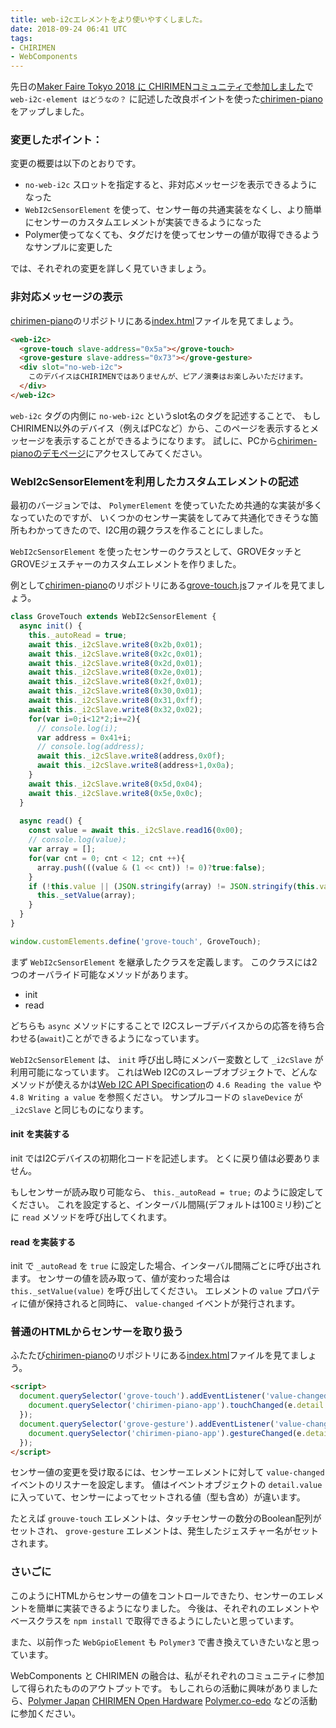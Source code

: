 ```yaml
---
title: web-i2cエレメントをより使いやすくしました。
date: 2018-09-24 06:41 UTC
tags:
- CHIRIMEN
- WebComponents
---
```


先日の[Maker Faire Tokyo 2018 に CHIRIMENコミュニティで参加しました](/2018/08/13/maker-faire-tokyo-2018.html)で `web-i2c-element はどうなの？` 
に記述した改良ポイントを使った[chirimen-piano](https://github.com/sizuhiko/chirimen-piano)をアップしました。

### 変更したポイント：

変更の概要は以下のとおりです。

- `no-web-i2c` スロットを指定すると、非対応メッセージを表示できるようになった
- `WebI2cSensorElement` を使って、センサー毎の共通実装をなくし、より簡単にセンサーのカスタムエレメントが実装できるようになった
- Polymer使ってなくても、タグだけを使ってセンサーの値が取得できるようなサンプルに変更した

では、それぞれの変更を詳しく見ていきましょう。

### 非対応メッセージの表示

[chirimen-piano](https://github.com/sizuhiko/chirimen-piano)のリポジトリにある[index.html](https://github.com/sizuhiko/chirimen-piano/blob/master/index.html)ファイルを見てましょう。

```html
<web-i2c>
  <grove-touch slave-address="0x5a"></grove-touch>
  <grove-gesture slave-address="0x73"></grove-gesture>
  <div slot="no-web-i2c">
    このデバイスはCHIRIMENではありませんが、ピアノ演奏はお楽しみいただけます。
  </div>
</web-i2c>
```

`web-i2c` タグの内側に `no-web-i2c` というslot名のタグを記述することで、
もしCHIRIMEN以外のデバイス（例えばPCなど）から、このページを表示するとメッセージを表示することができるようになります。
試しに、PCから[chirimen-pianoのデモページ](http://blog.open.tokyo.jp/chirimen-piano/)にアクセスしてみてください。

### WebI2cSensorElementを利用したカスタムエレメントの記述

最初のバージョンでは、 `PolymerElement` を使っていたため共通的な実装が多くなっていたのですが、
いくつかのセンサー実装をしてみて共通化できそうな箇所もわかってきたので、I2C用の親クラスを作ることにしました。

`WebI2cSensorElement` を使ったセンサーのクラスとして、GROVEタッチとGROVEジェスチャーのカスタムエレメントを作りました。

例として[chirimen-piano](https://github.com/sizuhiko/chirimen-piano)のリポジトリにある[grove-touch.js](https://github.com/sizuhiko/chirimen-piano/blob/master/src/chirimen-piano-app/grove-touch.js)ファイルを見てましょう。

```js
class GroveTouch extends WebI2cSensorElement {
  async init() {
    this._autoRead = true;
    await this._i2cSlave.write8(0x2b,0x01);
    await this._i2cSlave.write8(0x2c,0x01);
    await this._i2cSlave.write8(0x2d,0x01);
    await this._i2cSlave.write8(0x2e,0x01);
    await this._i2cSlave.write8(0x2f,0x01);
    await this._i2cSlave.write8(0x30,0x01);
    await this._i2cSlave.write8(0x31,0xff);
    await this._i2cSlave.write8(0x32,0x02);
    for(var i=0;i<12*2;i+=2){
      // console.log(i);
      var address = 0x41+i;
      // console.log(address);
      await this._i2cSlave.write8(address,0x0f);
      await this._i2cSlave.write8(address+1,0x0a);
    }
    await this._i2cSlave.write8(0x5d,0x04);
    await this._i2cSlave.write8(0x5e,0x0c);
  }
    
  async read() {
    const value = await this._i2cSlave.read16(0x00);
    // console.log(value);
    var array = [];
    for(var cnt = 0; cnt < 12; cnt ++){
      array.push(((value & (1 << cnt)) != 0)?true:false);
    }
    if (!this.value || (JSON.stringify(array) != JSON.stringify(this.value))) {
      this._setValue(array);
    }
  }
}

window.customElements.define('grove-touch', GroveTouch);
```

まず `WebI2cSensorElement` を継承したクラスを定義します。
このクラスには2つのオーバライド可能なメソッドがあります。

- init
- read

どちらも `async` メソッドにすることで I2Cスレーブデバイスからの応答を待ち合わせる(`await`)ことができるようになっています。

`WebI2cSensorElement` は、 `init` 呼び出し時にメンバー変数として `_i2cSlave` が利用可能になっています。
これはWeb I2Cのスレーブオブジェクトで、どんなメソッドが使えるかは[Web I2C API Specification](https://rawgit.com/browserobo/WebI2C/master/index.html)の `4.6 Reading the value` や `4.8 Writing a value` を参照ください。
サンプルコードの `slaveDevice` が `_i2cSlave` と同じものになります。

#### init を実装する

init ではI2Cデバイスの初期化コードを記述します。
とくに戻り値は必要ありません。

もしセンサーが読み取り可能なら、 `this._autoRead = true;` のように設定してください。
これを設定すると、インターバル間隔(デフォルトは100ミリ秒)ごとに `read` メソッドを呼び出してくれます。

#### read を実装する

init で `_autoRead` を `true` に設定した場合、インターバル間隔ごとに呼び出されます。
センサーの値を読み取って、値が変わった場合は `this._setValue(value)` を呼び出してください。
エレメントの `value` プロパティに値が保持されると同時に、 `value-changed` イベントが発行されます。

### 普通のHTMLからセンサーを取り扱う

ふたたび[chirimen-piano](https://github.com/sizuhiko/chirimen-piano)のリポジトリにある[index.html](https://github.com/sizuhiko/chirimen-piano/blob/master/index.html)ファイルを見てましょう。

```html
<script>
  document.querySelector('grove-touch').addEventListener('value-changed', e => {
    document.querySelector('chirimen-piano-app').touchChanged(e.detail.value);
  });
  document.querySelector('grove-gesture').addEventListener('value-changed', e => {
    document.querySelector('chirimen-piano-app').gestureChanged(e.detail.value);
  });
</script>
```

センサー値の変更を受け取るには、センサーエレメントに対して `value-changed` イベントのリスナーを設定します。
値はイベントオブジェクトの `detail.value` に入っていて、センサーによってセットされる値（型も含め）が違います。

たとえば `grouve-touch` エレメントは、タッチセンサーの数分のBoolean配列がセットされ、 `grove-gesture` エレメントは、発生したジェスチャー名がセットされます。

### さいごに

このようにHTMLからセンサーの値をコントロールできたり、センサーのエレメントを簡単に実装できるようになりました。
今後は、それぞれのエレメントやベースクラスを `npm install` で取得できるようにしたいと思っています。

また、以前作った `WebGpioElement` も `Polymer3` で書き換えていきたいなと思っています。

WebComponents と CHIRIMEN の融合は、私がそれぞれのコミュニティに参加して得られたもののアウトプットです。
もしこれらの活動に興味がありましたら、[Polymer Japan](https://polymer-jp.org/) [CHIRIMEN Open Hardware](https://chirimen.org/) [Polymer.co-edo](https://polymercoedo.doorkeeper.jp/) などの活動に参加ください。
